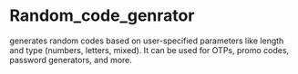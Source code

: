# Random_code_genrator
generates random codes based on user-specified parameters like length and type (numbers, letters, mixed). It can be used for OTPs, promo codes, password generators, and more.
